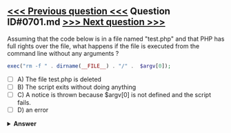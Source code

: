 [<<< Previous question <<<](0700.md)   Question ID#0701.md   [>>> Next question >>>](0702.md)
---

Assuming that the code below is in a file named "test.php" and that PHP has full rights over the file, what happens if the file is executed from the command line without any arguments ?

```php
exec("rm -f " . dirname(__FILE__) . "/" .  $argv[0]);
```

- [ ] A) The file test.php is deleted
- [ ] B) The script exits without doing anything
- [ ] C) A notice is thrown because $argv[0] is not defined and the script fails.
- [ ] D) an error

<details><summary><b>Answer</b></summary>
<p>
  Answer: <strong>A</strong>
</p>
</details>
